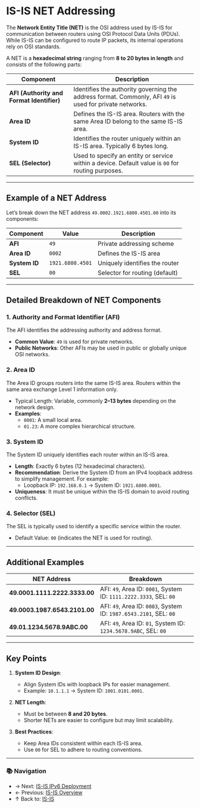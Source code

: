 # IS-IS NET Addressing  

The **Network Entity Title (NET)** is the OSI address used by IS-IS for communication between routers using OSI Protocol Data Units (PDUs). While IS-IS can be configured to route IP packets, its internal operations rely on OSI standards.  

A NET is a **hexadecimal string** ranging from **8 to 20 bytes in length** and consists of the following parts:  

| Component                                 | Description                                                                                             |
| ----------------------------------------- | ------------------------------------------------------------------------------------------------------- |
| **AFI (Authority and Format Identifier)** | Identifies the authority governing the address format. Commonly, AFI `49` is used for private networks. |
| **Area ID**                               | Defines the IS-IS area. Routers with the same Area ID belong to the same IS-IS area.                    |
| **System ID**                             | Identifies the router uniquely within an IS-IS area. Typically 6 bytes long.                            |
| **SEL (Selector)**                        | Used to specify an entity or service within a device. Default value is `00` for routing purposes.       |

---

## Example of a NET Address  
Let’s break down the NET address `49.0002.1921.6800.4501.00` into its components:  

| Component     | Value            | Description                    |
| ------------- | ---------------- | ------------------------------ |
| **AFI**       | `49`             | Private addressing scheme      |
| **Area ID**   | `0002`           | Defines the IS-IS area         |
| **System ID** | `1921.6800.4501` | Uniquely identifies the router |
| **SEL**       | `00`             | Selector for routing (default) |

---

## Detailed Breakdown of NET Components  

### 1. **Authority and Format Identifier (AFI)**  
The AFI identifies the addressing authority and address format.  
- **Common Value**: `49` is used for private networks.  
- **Public Networks**: Other AFIs may be used in public or globally unique OSI networks.

### 2. **Area ID**  
The Area ID groups routers into the same IS-IS area. Routers within the same area exchange Level 1 information only.  
- Typical Length: Variable, commonly **2–13 bytes** depending on the network design.  
- **Examples**:  
  - `0001`: A small local area.  
  - `01.23`: A more complex hierarchical structure.  

### 3. **System ID**  
The System ID uniquely identifies each router within an IS-IS area.  
- **Length**: Exactly 6 bytes (12 hexadecimal characters).  
- **Recommendation**: Derive the System ID from an IPv4 loopback address to simplify management. For example:  
  - Loopback IP: `192.168.0.1` → System ID: `1921.6800.0001`.  
- **Uniqueness**: It must be unique within the IS-IS domain to avoid routing conflicts.  

### 4. **Selector (SEL)**  
The SEL is typically used to identify a specific service within the router.  
- Default Value: `00` (indicates the NET is used for routing).  

---

## Additional Examples  

| NET Address                   | Breakdown                                                          |
| ----------------------------- | ------------------------------------------------------------------ |
| **49.0001.1111.2222.3333.00** | AFI: `49`, Area ID: `0001`, System ID: `1111.2222.3333`, SEL: `00` |
| **49.0003.1987.6543.2101.00** | AFI: `49`, Area ID: `0003`, System ID: `1987.6543.2101`, SEL: `00` |
| **49.01.1234.5678.9ABC.00**   | AFI: `49`, Area ID: `01`, System ID: `1234.5678.9ABC`, SEL: `00`   |

---

## Key Points  

1. **System ID Design**:  
   - Align System IDs with loopback IPs for easier management.  
   - Example: `10.1.1.1` → System ID: `1001.0101.0001`.  

2. **NET Length**:  
   - Must be between **8 and 20 bytes**.  
   - Shorter NETs are easier to configure but may limit scalability.  

3. **Best Practices**:  
   - Keep Area IDs consistent within each IS-IS area.  
   - Use `00` for SEL to adhere to routing conventions.  

---


### 📚 Navigation
- → Next: [IS-IS IPv6 Deployment](isis-ipv6-deployment.md)  
- ← Previous: [IS-IS Overview](isis-overview.md)  
- ↑ Back to: [IS-IS](./readme.md)
